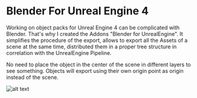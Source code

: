 # Blender For Unreal Engine 4

Working on object packs for Unreal Engine 4 can be complicated with Blender. That's why I created the Addons "Blender for UnrealEngine". It simplifies the procedure of the export, allows to export all the Assets of a scene at the same time, distributed them in a proper tree structure in correlation with the UnrealEngine Pipeline.

No need to place the object in the center of the scene in different layers to see something. Objects will export using their own origin point as origin instead of the scene.

![alt text](http://xavierloux.com/content/creation/blender-for-unrealengine-addons/bdsp-pack-blender.jpg)
